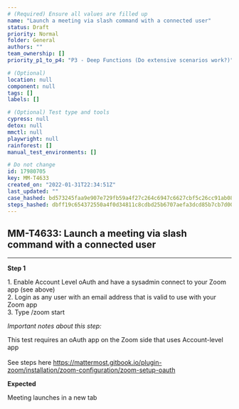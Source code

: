 ```yaml
---
# (Required) Ensure all values are filled up
name: "Launch a meeting via slash command with a connected user"
status: Draft
priority: Normal
folder: General
authors: ""
team_ownership: []
priority_p1_to_p4: "P3 - Deep Functions (Do extensive scenarios work?)"

# (Optional)
location: null
component: null
tags: []
labels: []

# (Optional) Test type and tools
cypress: null
detox: null
mmctl: null
playwright: null
rainforest: []
manual_test_environments: []

# Do not change
id: 17980705
key: MM-T4633
created_on: "2022-01-31T22:34:51Z"
last_updated: ""
case_hashed: bd573245faa9e907e729fb59a4f27c264c6947c6627cbf5c26cc91ab089d8727db6572529f98d48201f8e3afc901b8e1
steps_hashed: dbff19c654372550a4f0d34811c8cdbd25b6707aefa3dcd85b7cb7d00517fae1e1505fb502081999725eee113f7f0e40
---
```


<!-- (Auto-generated) Based on frontmatter's "key" and "name" -->

## MM-T4633: Launch a meeting via slash command with a connected user

---

**Step 1**

1\. Enable Account Level oAuth and have a sysadmin connect to your Zoom app (see above)\
2\. Login as any user with an email address that is valid to use with your Zoom app\
3\. Type /zoom start

_Important notes about this step:_

This test requires an oAuth app on the Zoom side that uses Account-level app\
\
See steps here <https://mattermost.gitbook.io/plugin-zoom/installation/zoom-configuration/zoom-setup-oauth>

**Expected**

Meeting launches in a new tab
